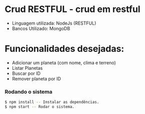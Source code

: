 # Crud RESTFUL - crud em restful
- Linguagem utilizada: NodeJs (RESTFUL)
- Bancos Utilizado: MongoDB

# Funcionalidades desejadas: 

- Adicionar um planeta (com nome, clima e terreno)
- Listar Planetas
- Buscar por ID
- Remover planeta por ID

### Rodando o sistema

```sh
$ npm install -- Instalar as dependências.
$ npm start -- Rodar o sistema.
```
